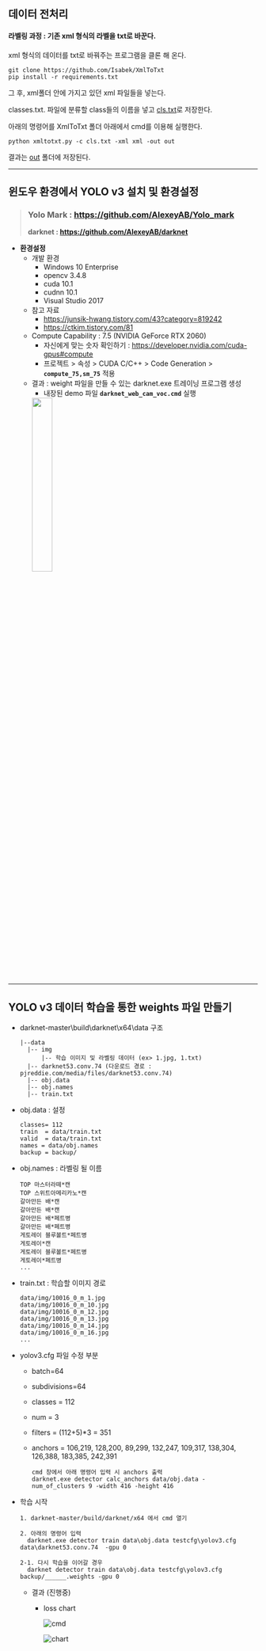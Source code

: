 ## 데이터 전처리

#### 라벨링 과정 : 기존 xml 형식의 라벨을 txt로 바꾼다.

xml 형식의 데이터를 txt로 바꿔주는 프로그램을 클론 해 온다.

```
git clone https://github.com/Isabek/XmlToTxt
pip install -r requirements.txt
```

그 후, xml폴더 안에 가지고 있던 xml 파일들을 넣는다.

classes.txt. 파일에 분류할 class들의 이름을 넣고 [cls.txt](https://lab.ssafy.com/s05-ai-speech/S05P21A603/-/blob/develop/AI/%EC%86%8C%EC%8A%A4%EB%8D%B0%EC%9D%B4%ED%84%B0/classes.txt)로 저장한다. 

아래의 명령어를 XmlToTxt 폴더 아래에서 cmd를 이용해 실행한다.

```
python xmltotxt.py -c cls.txt -xml xml -out out
```

결과는 [out](https://lab.ssafy.com/s05-ai-speech/S05P21A603/-/blob/develop/AI/%EC%86%8C%EC%8A%A4%EB%8D%B0%EC%9D%B4%ED%84%B0/label.zip) 폴더에 저장된다.



<hr>

## 윈도우 환경에서 YOLO v3 설치 및 환경설정

> ### Yolo Mark : https://github.com/AlexeyAB/Yolo_mark
>
> **darknet : https://github.com/AlexeyAB/darknet**

- **환경설정**
  - 개발 환경
    - Windows 10 Enterprise
    - opencv 3.4.8
    - cuda 10.1
    - cudnn 10.1
    - Visual Studio 2017
  - 참고 자료
    - https://junsik-hwang.tistory.com/43?category=819242
    - https://ctkim.tistory.com/81
  - Compute Capability : 7.5 (NVIDIA GeForce RTX 2060)
    - 자신에게 맞는 숫자 확인하기 : https://developer.nvidia.com/cuda-gpus#compute
    - 프로젝트 > 속성 > CUDA C/C++ > Code Generation > **`compute_75,sm_75`** 적용
  - 결과 : weight 파일을 만들 수 있는 darknet.exe 트레이닝 프로그램 생성
    - 내장된 demo 파일 **`darknet_web_cam_voc.cmd`** 실행
    <img src = "/uploads/d35b721a0227fe8906a3e018f685b540/sample.png" width="30%" height="30%">



<hr>

## YOLO v3 데이터 학습을 통한 weights 파일 만들기

- darknet-master\build\darknet\x64\data 구조

  ```
  |--data
  	|-- img
  		|-- 학습 이미지 및 라벨링 데이터 (ex> 1.jpg, 1.txt)
  	|-- darknet53.conv.74 (다운로드 경로 : pjreddie.com/media/files/darknet53.conv.74)
  	|-- obj.data
  	|-- obj.names
  	|-- train.txt
  ```



- obj.data : 설정

  ```
  classes= 112
  train  = data/train.txt
  valid  = data/train.txt
  names = data/obj.names
  backup = backup/
  ```

  

- obj.names : 라벨링 될 이름

  ```
  TOP 마스터라떼*캔
  TOP 스위트아메리카노*캔
  갈아만든 배*캔
  갈아만든 배*캔
  갈아만든 배*페트병
  갈아만든 배*페트병
  게토레이 블루볼트*페트병
  게토레이*캔
  게토레이 블루볼트*페트병
  게토레이*페트병
  ...
  ```



- train.txt : 학습할 이미지 경로

  ```
  data/img/10016_0_m_1.jpg
  data/img/10016_0_m_10.jpg
  data/img/10016_0_m_12.jpg
  data/img/10016_0_m_13.jpg
  data/img/10016_0_m_14.jpg
  data/img/10016_0_m_16.jpg
  ...
  ```



- yolov3.cfg 파일 수정 부분

  - batch=64

  - subdivisions=64

  - classes = 112

  - num = 3

  - filters = (112+5)*3 = 351

  - anchors = 106,219, 128,200,  89,299, 132,247, 109,317, 138,304, 126,388, 183,385, 242,391

    ```
    cmd 창에서 아래 명령어 입력 시 anchors 출력
    darknet.exe detector calc_anchors data/obj.data -num_of_clusters 9 -width 416 -height 416
    ```



- 학습 시작

  ```
  1. darknet-master/build/darknet/x64 에서 cmd 열기
  
  2. 아래의 명령어 입력
  	darknet.exe detector train data\obj.data testcfg\yolov3.cfg data\darknet53.conv.74  -gpu 0
  	
  2-1. 다시 학습을 이어갈 경우
  	darknet detector train data\obj.data testcfg\yolov3.cfg backup/______.weights -gpu 0
  ```

  - 결과 (진행중)
    - loss chart
    
      ![cmd](/uploads/d6091af3999c1b7a0320aec2fd51dd45/1.PNG)
    
      ![chart](/uploads/51c994419f3b3d4ceae2d9fc7defa3b4/2.PNG)
